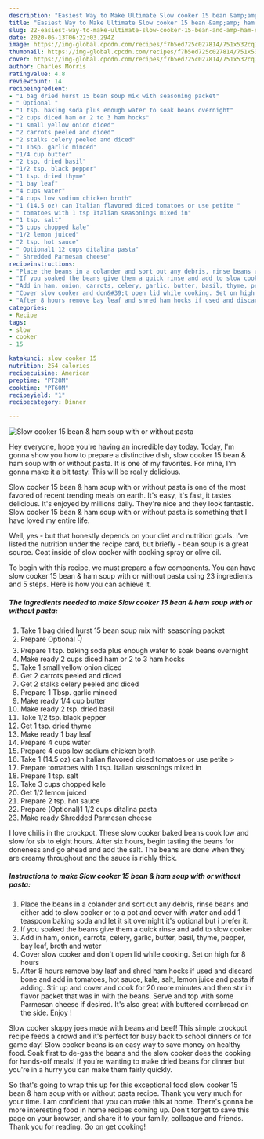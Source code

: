 ```yaml
---
description: "Easiest Way to Make Ultimate Slow cooker 15 bean &amp;amp; ham soup with or without pasta"
title: "Easiest Way to Make Ultimate Slow cooker 15 bean &amp;amp; ham soup with or without pasta"
slug: 22-easiest-way-to-make-ultimate-slow-cooker-15-bean-and-amp-ham-soup-with-or-without-pasta
date: 2020-06-13T06:22:03.294Z
image: https://img-global.cpcdn.com/recipes/f7b5ed725c027814/751x532cq70/slow-cooker-15-bean-ham-soup-with-or-without-pasta-recipe-main-photo.jpg
thumbnail: https://img-global.cpcdn.com/recipes/f7b5ed725c027814/751x532cq70/slow-cooker-15-bean-ham-soup-with-or-without-pasta-recipe-main-photo.jpg
cover: https://img-global.cpcdn.com/recipes/f7b5ed725c027814/751x532cq70/slow-cooker-15-bean-ham-soup-with-or-without-pasta-recipe-main-photo.jpg
author: Charles Morris
ratingvalue: 4.8
reviewcount: 14
recipeingredient:
- "1 bag dried hurst 15 bean soup mix with seasoning packet"
- " Optional "
- "1 tsp. baking soda plus enough water to soak beans overnight"
- "2 cups diced ham or 2 to 3 ham hocks"
- "1 small yellow onion diced"
- "2 carrots peeled and diced"
- "2 stalks celery peeled and diced"
- "1 Tbsp. garlic minced"
- "1/4 cup butter"
- "2 tsp. dried basil"
- "1/2 tsp. black pepper"
- "1 tsp. dried thyme"
- "1 bay leaf"
- "4 cups water"
- "4 cups low sodium chicken broth"
- "1 (14.5 oz) can Italian flavored diced tomatoes or use petite "
- " tomatoes with 1 tsp Italian seasonings mixed in"
- "1 tsp. salt"
- "3 cups chopped kale"
- "1/2 lemon juiced"
- "2 tsp. hot sauce"
- " Optional1 12 cups ditalina pasta"
- " Shredded Parmesan cheese"
recipeinstructions:
- "Place the beans in a colander and sort out any debris, rinse beans and either add to slow cooker or to a pot and cover with water and add 1 teaspoon baking soda and let it sit overnight it&#39;s optional but i prefer it."
- "If you soaked the beans give them a quick rinse and add to slow cooker"
- "Add in ham, onion, carrots, celery, garlic, butter, basil, thyme, pepper, bay leaf, broth and water"
- "Cover slow cooker and don&#39;t open lid while cooking. Set on high for 8 hours"
- "After 8 hours remove bay leaf and shred ham hocks if used and discard bone and add in tomatoes, hot sauce, kale, salt, lemon juice and pasta if adding. Stir up and cover and cook for 20 more minutes and then stir in flavor packet that was in with the beans. Serve and top with some Parmesan cheese if desired. It&#39;s also great with buttered cornbread on the side. Enjoy !"
categories:
- Recipe
tags:
- slow
- cooker
- 15

katakunci: slow cooker 15 
nutrition: 254 calories
recipecuisine: American
preptime: "PT28M"
cooktime: "PT60M"
recipeyield: "1"
recipecategory: Dinner

---
```



![Slow cooker 15 bean &amp; ham soup with or without pasta](https://img-global.cpcdn.com/recipes/f7b5ed725c027814/751x532cq70/slow-cooker-15-bean-ham-soup-with-or-without-pasta-recipe-main-photo.jpg)

Hey everyone, hope you're having an incredible day today. Today, I'm gonna show you how to prepare a distinctive dish, slow cooker 15 bean &amp; ham soup with or without pasta. It is one of my favorites. For mine, I'm gonna make it a bit tasty. This will be really delicious.

Slow cooker 15 bean &amp; ham soup with or without pasta is one of the most favored of recent trending meals on earth. It's easy, it's fast, it tastes delicious. It's enjoyed by millions daily. They're nice and they look fantastic. Slow cooker 15 bean &amp; ham soup with or without pasta is something that I have loved my entire life.

Well, yes - but that honestly depends on your diet and nutrition goals. I&#39;ve listed the nutrition under the recipe card, but briefly - bean soup is a great source. Coat inside of slow cooker with cooking spray or olive oil.


To begin with this recipe, we must prepare a few components. You can have slow cooker 15 bean &amp; ham soup with or without pasta using 23 ingredients and 5 steps. Here is how you can achieve it.

##### The ingredients needed to make Slow cooker 15 bean &amp; ham soup with or without pasta:

1. Take 1 bag dried hurst 15 bean soup mix with seasoning packet
1. Prepare  Optional 👇
1. Prepare 1 tsp. baking soda plus enough water to soak beans overnight
1. Make ready 2 cups diced ham or 2 to 3 ham hocks
1. Take 1 small yellow onion diced
1. Get 2 carrots peeled and diced
1. Get 2 stalks celery peeled and diced
1. Prepare 1 Tbsp. garlic minced
1. Make ready 1/4 cup butter
1. Make ready 2 tsp. dried basil
1. Take 1/2 tsp. black pepper
1. Get 1 tsp. dried thyme
1. Make ready 1 bay leaf
1. Prepare 4 cups water
1. Prepare 4 cups low sodium chicken broth
1. Take 1 (14.5 oz) can Italian flavored diced tomatoes or use petite &gt;
1. Prepare  tomatoes with 1 tsp. Italian seasonings mixed in
1. Prepare 1 tsp. salt
1. Take 3 cups chopped kale
1. Get 1/2 lemon juiced
1. Prepare 2 tsp. hot sauce
1. Prepare  (Optional)1 1/2 cups ditalina pasta
1. Make ready  Shredded Parmesan cheese


I love chilis in the crockpot. These slow cooker baked beans cook low and slow for six to eight hours. After six hours, begin tasting the beans for doneness and go ahead and add the salt. The beans are done when they are creamy throughout and the sauce is richly thick. 

##### Instructions to make Slow cooker 15 bean &amp; ham soup with or without pasta:

1. Place the beans in a colander and sort out any debris, rinse beans and either add to slow cooker or to a pot and cover with water and add 1 teaspoon baking soda and let it sit overnight it&#39;s optional but i prefer it.
1. If you soaked the beans give them a quick rinse and add to slow cooker
1. Add in ham, onion, carrots, celery, garlic, butter, basil, thyme, pepper, bay leaf, broth and water
1. Cover slow cooker and don&#39;t open lid while cooking. Set on high for 8 hours
1. After 8 hours remove bay leaf and shred ham hocks if used and discard bone and add in tomatoes, hot sauce, kale, salt, lemon juice and pasta if adding. Stir up and cover and cook for 20 more minutes and then stir in flavor packet that was in with the beans. Serve and top with some Parmesan cheese if desired. It&#39;s also great with buttered cornbread on the side. Enjoy !


Slow cooker sloppy joes made with beans and beef! This simple crockpot recipe feeds a crowd and it&#39;s perfect for busy back to school dinners or for game day! Slow cooker beans is an easy way to save money on healthy food. Soak first to de-gas the beans and the slow cooker does the cooking for hands-off meals! If you&#39;re wanting to make dried beans for dinner but you&#39;re in a hurry you can make them fairly quickly. 

So that's going to wrap this up for this exceptional food slow cooker 15 bean &amp; ham soup with or without pasta recipe. Thank you very much for your time. I am confident that you can make this at home. There's gonna be more interesting food in home recipes coming up. Don't forget to save this page on your browser, and share it to your family, colleague and friends. Thank you for reading. Go on get cooking!
